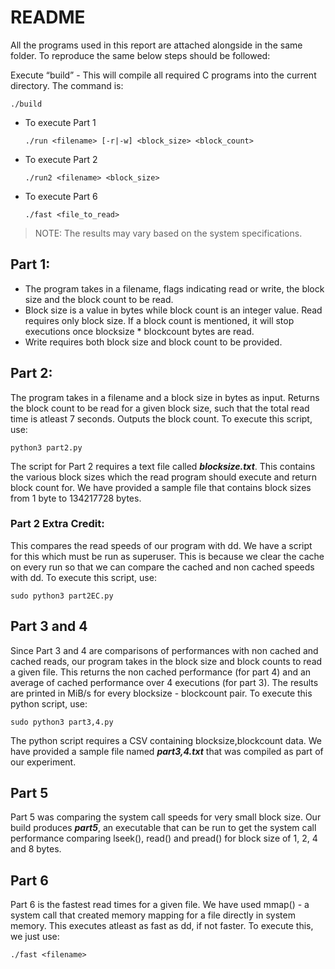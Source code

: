 ﻿# README

All the programs used in this report are attached alongside in the same folder. To reproduce the same below steps should be followed:

Execute “build”  - This will compile all required C programs into the current directory. The command is:

    ./build

- To execute Part 1

      ./run <filename> [-r|-w] <block_size> <block_count>

- To execute Part 2

      ./run2 <filename> <block_size>

- To execute Part 6

      ./fast <file_to_read>

> NOTE: The results may vary based on the system specifications.

## Part 1:
- The program takes in a filename, flags indicating read or write, the block size and the block count to be read.
-  Block size is a value in bytes while block count is an integer value. Read requires only block size. If a block count is mentioned, it will stop executions once blocksize * blockcount bytes are read.
-  Write requires both block size and block count to be provided.

## Part 2:
The program takes in a filename and a block size in bytes as input. Returns the block count to be read for a given block size, such that the total read time is atleast 7 seconds. Outputs the block count. To execute this script, use:

    python3 part2.py

The script for Part 2 requires a text file called ***blocksize.txt***. This contains the various block sizes which the read program should execute and return block count for. We have provided a sample file that contains block sizes from 1 byte to 134217728 bytes.

### Part 2 Extra Credit:
This compares the read speeds of our program with dd. We have a script for this which must be run as superuser. This is because we clear the cache on every run so that we can compare the cached and non cached speeds with dd.  To execute this script, use:

    sudo python3 part2EC.py

## Part 3 and 4
Since Part 3 and 4 are comparisons of performances with non cached and cached reads, our program takes in the block size and block counts to read a given file. This returns the non cached performance (for part 4) and an average of cached performance over 4 executions (for part 3). The results are printed in MiB/s for every blocksize - blockcount pair. To execute this python script, use:

    sudo python3 part3,4.py

The python script requires a CSV containing blocksize,blockcount data. We have provided a sample file named ***part3,4.txt*** that was compiled as part of our experiment.

## Part 5
Part 5 was comparing the system call speeds for very small block size. Our build produces ***part5***, an executable that can be run to get the system call performance comparing lseek(), read() and pread() for block size of 1, 2, 4 and 8 bytes.

## Part 6
Part 6 is the fastest read times for a given file. We have used mmap() - a system call that created memory mapping for a file directly in system memory. This executes atleast as fast as dd, if not faster. To execute this, we just use:

    ./fast <filename>
